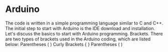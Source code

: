 # Arduino
The code is written in a simple programming language similar to C and C++. The initial step to start with Arduino is the IDE download and installation. Let's discuss the basics to start with Arduino programming. Brackets. There are two types of brackets used in the Arduino coding, which are listed below: Parentheses ( ) Curly Brackets { } Parentheses ( )
